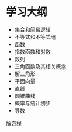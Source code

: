 # 学习大纲

- 集合和简易逻辑
- 不等式和不等式组
- 函数
- 指数函数和对数
- 数列
- 三角函数及其相关概念
- 解三角形
- 平面向量
- 直线
- 圆锥曲线
- 概率与统计初步
- 导数

[解方程](./SolvingEqution.Md)